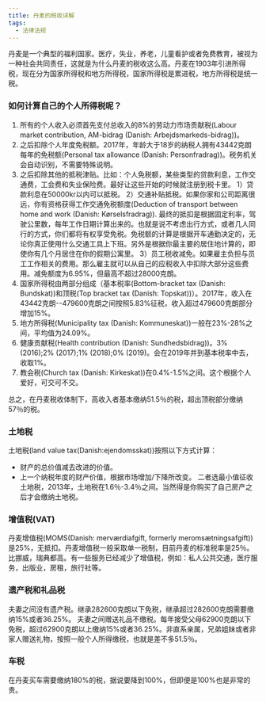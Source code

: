 ```yaml
---
title: 丹麦的税收详解
tags:
  - 法律法规
---
```


丹麦是一个典型的福利国家。医疗，失业，养老，儿童看护或者免费教育，被视为一种社会共同责任，这就是为什么丹麦的税收这么高。丹麦在1903年引进所得税，现在分为国家所得税和地方所得税，国家所得税是累进税，地方所得税是统一税。

### 如何计算自己的个人所得税呢？
1. 所有的个人收入必须首先支付总收入的8%的劳动力市场贡献税(Labour market contribution, AM-bidrag (Danish: Arbejdsmarkeds-bidrag))。
2. 之后扣除个人年度免税额。2017年，年龄大于18岁的纳税人拥有43442克朗每年的免税额(Personal tax allowance (Danish: Personfradrag))。税务机关会自动识别，不需要特殊说明。
3. 之后扣除其他的抵税津贴。比如：个人免税额，某些类型的贷款利息，工作交通费，工会费和失业保险费。最好让这些开始的时候就注册到税卡里。
	1）贷款利息在50000kr以内可以抵税。
	2）交通补贴抵税。如果你家和公司距离很远，你有资格获得工作交通免税额度(Deduction of transport between home and work (Danish: Kørselsfradrag)). 最终的抵扣是根据固定利率，驾驶公里数，每年工作日期计算出来的。也就是说不考虑出行方式，或者几人同行的方式，你们都将有权享受免税。免税额的计算是根据开车通勤决定的，无论你真正使用什么交通工具上下班。另外是根据你最主要的居住地计算的，即使你有几个月居住在你的假期公寓里。
	3）员工税收减免。如果雇主负担与员工工作相关的费用。那么雇主就可以从自己的应税收入中扣除大部分这些费用。减免额度为6.95%，但最高不超过28000克朗。
4. 国家所得税由两部分组成（基本税率(Bottom-bracket tax (Danish: Bundskat))和顶税(Top bracket tax (Danish: Topskat))）。2017年，收入在43442克朗--479600克朗之间按照5.83%征税，收入超过479600克朗部分增加15%。
5. 地方所得税(Municipality tax (Danish: Kommuneskat))一般在23%-28%之间，平均值为24.09%。
6. 健康贡献税(Health contribution (Danish: Sundhedsbidrag))。3% (2016);2% (2017);1% (2018);0% (2019)。会在2019年并到基本税率中去，收取1%。
7. 教会税(Church tax (Danish: Kirkeskat))在0.4%-1.5%之间。这个根据个人爱好，可交可不交。

总之，在丹麦税收体制下，高收入者基本缴纳51.5％的税，超出顶税部分缴纳57％的税。

### 土地税
土地税(land value tax(Danish:ejendomsskat))按照以下方式计算：
* 财产的总价值减去改进的价值。
* 上一个纳税年度的财产价值，根据市场增加/下降所改变。
二者选最小值征收土地税，2013年，土地税在1.6％-3.4％之间。当然得是你购买了自己房产之后才会缴纳土地税。

### 增值税(VAT)
丹麦增值税(MOMS(Danish: merværdiafgift, formerly meromsætningsafgift))是25%，无抵扣。丹麦增值税一般采取单一税制，目前丹麦的标准税率是25％。比挪威，瑞典都高。有一些服务已经减少了增值税，例如：私人公共交通，医疗服务，出版业，房租，旅行社等。

### 遗产税和礼品税
夫妻之间没有遗产税。继承282600克朗以下免税，继承超过282600克朗需要缴纳15%或者36.25%。
夫妻之间赠送礼品不缴税。每年接受父母62900克朗以下免税，超过62900克朗以上缴纳15%或者36.25%。非直系亲属，兄弟姐妹或者非家人赠送礼物，按照一般个人所得缴税，也就是差不多51.5％。

### 车税
在丹麦买车需要缴纳180%的税，据说要降到100%，但即便是100%也是非常的贵。






